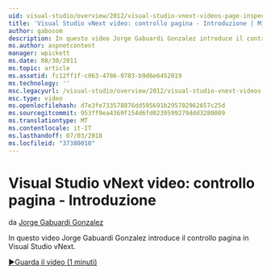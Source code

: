 ```yaml
---
uid: visual-studio/overview/2012/visual-studio-vnext-videos-page-inspector-introduction
title: 'Visual Studio vNext video: controllo pagina - Introduzione | Microsoft Docs'
author: gabosom
description: In questo video Jorge Gabuardi Gonzalez introduce il controllo pagina in Visual Studio vNext
ms.author: aspnetcontent
manager: wpickett
ms.date: 08/30/2011
ms.topic: article
ms.assetid: fc12ff1f-c063-4786-9783-b9d6e6452019
ms.technology: ''
msc.legacyurl: /visual-studio/overview/2012/visual-studio-vnext-videos-page-inspector-introduction
msc.type: video
ms.openlocfilehash: d7e3fe733578876dd595691b295702962657c25d
ms.sourcegitcommit: 953ff9ea4369f154d6fd0239599279ddd3280009
ms.translationtype: MT
ms.contentlocale: it-IT
ms.lasthandoff: 07/03/2018
ms.locfileid: "37380010"
---
```

<a name="visual-studio-vnext-videos-page-inspector---introduction"></a>Visual Studio vNext video: controllo pagina - Introduzione
====================
da [Jorge Gabuardi Gonzalez](https://github.com/gabosom)

In questo video Jorge Gabuardi Gonzalez introduce il controllo pagina in Visual Studio vNext.

[&#9654;Guarda il video (1 minuti)](https://channel9.msdn.com/Blogs/ASP-NET-Site-Videos/visual-studio-vnext-videos-page-inspector-introduction)
